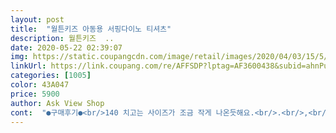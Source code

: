 ```yaml
---
layout: post 
title:  "월튼키즈 아동용 서핑다이노 티셔츠" 
description: 월튼키즈  ..
date: 2020-05-22 02:39:07 
img: https://static.coupangcdn.com/image/retail/images/2020/04/03/15/5/f7731890-3360-42b6-83ce-dab59ef42a02.jpg 
linkUrl: https://link.coupang.com/re/AFFSDP?lptag=AF3600438&subid=ahnPublicAsk&pageKey=1436270264&itemId=2479099554&vendorItemId=70472426285&traceid=V0-113-6af9176638b1ab60 
categories: [1005] 
color: 43A047 
price: 5900 
author: Ask View Shop 
cont:  "●구매후기●<br/>140 치고는 사이즈가 조금 작게 나온듯해요.<br/>.<br/>,<br/>면 좋구요 소재가 앏아서 시원해요.<br/>.<br/><br/>아이가 갑자기 많이 커버려서<br/>작년에 입던 티셔츠들 다 버려야 될 판인데.<br/>.<br/><br/>코로나로 쇼핑 나가기도 쉽지 않은 상황이라<br/>쿠팡으로 주문했습니다.<br/>.<br/><br/>" 
---
```

